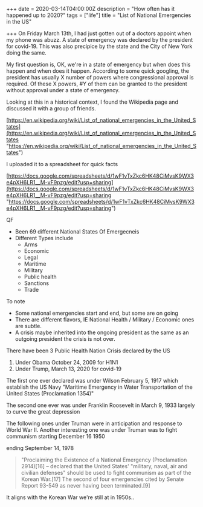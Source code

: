+++
date = 2020-03-14T04:00:00Z
description = "How often has it happened up to 2020?"
tags = ["life"]
title = "List of National Emergencies in the US"

+++
On Friday March 13th, I had just gotten out of a doctors appoint when my phone was abuzz. A state of emergency was declared by the president for covid-19. This was also precipice by the state and the City of New York doing the same.

My first question is, OK, we're in a state of emergency but when does this happen and when does it happen. According to some quick googling, the president has usually X number of powers where congressional approval is required. Of these X powers, #Y of them can be granted to the president without approval under a state of emergency.

Looking at this in a historical context, I found the Wikipedia page and discussed it with a group of friends.

[https://en.wikipedia.org/wiki/List_of_national_emergencies_in_the_United_States](https://en.wikipedia.org/wiki/List_of_national_emergencies_in_the_United_States "https://en.wikipedia.org/wiki/List_of_national_emergencies_in_the_United_States")

I uploaded it to a spreadsheet for quick facts

[https://docs.google.com/spreadsheets/d/1wF1vTxZkc6HK48CiMvsK9WX3e4pXH6LR1__M-vF9pzg/edit?usp=sharing](https://docs.google.com/spreadsheets/d/1wF1vTxZkc6HK48CiMvsK9WX3e4pXH6LR1__M-vF9pzg/edit?usp=sharing "https://docs.google.com/spreadsheets/d/1wF1vTxZkc6HK48CiMvsK9WX3e4pXH6LR1__M-vF9pzg/edit?usp=sharing")

QF

* Been 69 different National States Of Emergecneis
* Different Types include
  * Arms
  * Economic
  * Legal
  * Maritime
  * Military
  * Public health
  * Sanctions
  * Trade

To note

* Some national emergencies start and end, but some are on going
* There are different flavors, IE National Health  / Military / Economic ones  are subtle.
* A crisis maybe inherited into the ongoing president as the same as an outgoing president the crisis is not over.

There have been 3 Public Health Nation Crisis declared by the US

1. Under Obama	October 24, 2009 for H1N1
2. Under Trump, March 13, 2020 for covid-19

The first one ever declared was under Wilson February 5, 1917 which establish the US Navy "Maritime	Emergency in Water Transportation of the United States (Proclamation 1354)"

The second one ever was  under Franklin Roosevelt in 	March 9, 1933 largely to curve the great depression

The following ones under Truman were in anticipation and response to World War II. Another interesting one was under Truman was to fight communism starting December 16 1950

ending September 14, 1978

> "Proclaiming the Existence of a National Emergency (Proclamation 2914)\[16\] – declared that the United States' "military, naval, air and civilian defenses" should be used to fight communism as part of the Korean War.\[17\] The second of four emergencies cited by Senate Report 93-549 as never having been terminated.\[9\]

It aligns with the Korean War we're still at in 1950s..